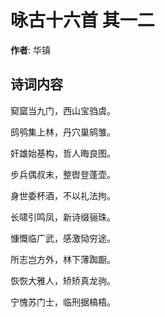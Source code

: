 # 咏古十六首  其一二

**作者**: 华镇

## 诗词内容

窫窳当九门，西山宝驺虞。

鸱鸮集上林，丹穴巢鹓雏。

奸雄始基构，哲人晦良图。

步兵偶叔末，整辔登蓬壶。

身世委杯酒，不以礼法拘。

长啸引鸣凤，新诗缀骊珠。

慷慨临广武，感激恸穷途。

所志岂方外，林下薄踟蹰。

恢恢大雅人，矫矫真龙驹。

宁愧苏门士，临刑据槁梧。

